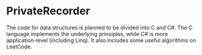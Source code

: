 # PrivateRecorder
The code for data structures is planned to be divided into C and C#. The C language implements the underlying principles, while C# is more application-level (including Linq). It also includes some useful algorithms on LeetCode.
